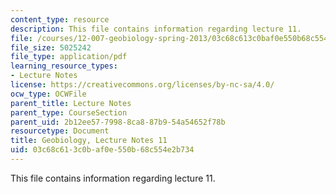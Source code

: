 ```yaml
---
content_type: resource
description: This file contains information regarding lecture 11.
file: /courses/12-007-geobiology-spring-2013/03c68c613c0baf0e550b68c554e2b734_MIT12_007S13_Lec11.pdf
file_size: 5025242
file_type: application/pdf
learning_resource_types:
- Lecture Notes
license: https://creativecommons.org/licenses/by-nc-sa/4.0/
ocw_type: OCWFile
parent_title: Lecture Notes
parent_type: CourseSection
parent_uid: 2b12ee57-7998-8ca8-87b9-54a54652f78b
resourcetype: Document
title: Geobiology, Lecture Notes 11
uid: 03c68c61-3c0b-af0e-550b-68c554e2b734
---
```

This file contains information regarding lecture 11.
